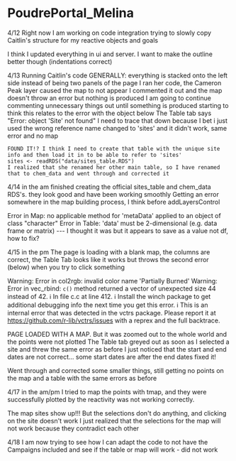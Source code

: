 # PoudrePortal_Melina

4/12 Right now I am working on code integration
  trying to slowly copy Caitlin's structure for my reactive objects and goals
  
  I think I updated everything in ui and server. I want to make the outline
  better though (indentations correct)
  
4/13 Running Caitlin's code
  GENERALLY: everything is stacked onto the left side instead of being two panels of the page
  I ran her code, the Cameron Peak layer caused the map to not appear
  I commented it out and the map doesn't throw an error but nothing is produced
    I am going to continue commenting unnecessary things out until something is produced
    starting to think this relates to the error with the object below
  The Table tab says "Error: object 'Site' not found"
    I need to trace that down because I bet i just used the wrong reference name
    changed to 'sites' and it didn't work, same error and no map
    
    FOUND IT!? I think I need to create that table with the unique site info and then load it in to be able to refer to 'sites'
    sites <- readRDS("data/sites_table.RDS")
    I realized that she renamed her other main table, so I have renamed that to chem_data and went through and corrected it
    
4/14 in the am
  finished creating the official sites_table and chem_data RDS's. they look good and have been working smoothly
  Getting an error somewhere in the map building process, I think before addLayersControl
  
  Error in Map: no applicable method for 'metaData' applied to an object of class "character"
  Error in Table: 'data' must be 2-dimensional (e.g. data frame or matrix) --- I thought it was but it appears to save as a value not df, how to fix?

4/15 in the pm
The page is loading with a blank map, the columns are correct, the Table Tab looks like it works but throws the second error (below) when you try to click something

  Warning: Error in col2rgb: invalid color name 'Partially Burned'
  Warning: Error in vec_rbind: `c()` method returned a vector of unexpected size 44 instead of 42.
ℹ In file c.c at line 412.
ℹ Install the winch package to get additional debugging info the next time you get this error.
ℹ This is an internal error that was detected in the vctrs package.
  Please report it at <https://github.com/r-lib/vctrs/issues> with a reprex and the full backtrace.
  
  PAGE LOADED WITH A MAP. But it was zoomed out to the whole world and the points were not plotted
  The Table tab greyed out as soon as I selected a site and threw the same error as before
  I just noticed that the start and end dates are not correct... some start dates are after the end dates fixed it!
  
  Went through and corrected some smaller things, still getting no points on the map and a table with the same errors as before
  
4/17 in the am/pm
  I tried to map the points with tmap, and they were successfully plotted by the reactivity was not working correctly.
  
  The map sites show up!!! But the selections don't do anything, and clicking on the site doesn't work
  I just realized that the selections for the map will not work because they contradict each other
  
4/18 
  I am now trying to see how I can adapt the code to not have the Campaigns included and see if the table or map will work - did not work
